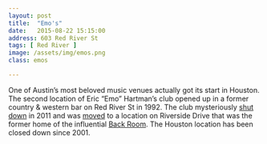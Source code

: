 ```yaml
---
layout: post
title:  "Emo's"
date:   2015-08-22 15:15:00
address: 603 Red River St
tags: [ Red River ]
image: /assets/img/emos.png
class: emos

---
```

One of Austin’s most beloved music venues actually got its start in Houston. The second location of Eric “Emo” Hartman’s club opened up in a former country & western bar on Red River St in 1992. The club mysteriously [shut down](http://pitchfork.com/news/44160-emos-austin-closing/) in 2011 and was [moved](http://www.austinchronicle.com/music/2013-02-15/music-news-the-pros-and-cons-of-hitchhiking/) to a location on Riverside Drive that was the former home of the influential [Back Room](http://www.austinchronicle.com/music/2006-07-28/390520/). The Houston location has been closed down since 2001.
